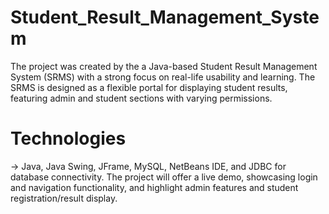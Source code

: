 # Student_Result_Management_System
The project was created by the a Java-based Student Result Management System (SRMS) with a strong focus on real-life usability and learning. The SRMS is designed as a flexible portal for displaying student results, featuring admin and student sections with varying permissions.
# Technologies
-> Java, Java Swing, JFrame, MySQL, NetBeans IDE, and JDBC for database connectivity. The project will offer a live demo, showcasing login and navigation functionality, and highlight admin features and student registration/result display.
